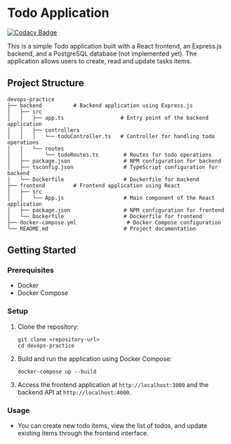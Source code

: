 # Todo Application

[![Codacy Badge](https://api.codacy.com/project/badge/Grade/b2acbcbe95ec4b8eb0fc7d156c305ece)](https://app.codacy.com/gh/AldoOmarAndres/devops-practice?utm_source=github.com&utm_medium=referral&utm_content=AldoOmarAndres/devops-practice&utm_campaign=Badge_Grade)

This is a simple Todo application built with a React frontend, an Express.js backend, and a PostgreSQL database (not implemented yet). The application allows users to create, read and update tasks items.

## Project Structure

```
devops-practice
├── backend          # Backend application using Express.js
│   ├── src
│   │   ├── app.ts                  # Entry point of the backend application
│   │   ├── controllers
│   │   │   └── todoController.ts   # Controller for handling todo operations
│   │   └── routes
│   │       └── todoRoutes.ts        # Routes for todo operations
│   ├── package.json                 # NPM configuration for backend
│   ├── tsconfig.json                # TypeScript configuration for backend
│   └── Dockerfile                   # Dockerfile for backend
├── frontend         # Frontend application using React
│   ├── src
│   │   └── App.js                   # Main component of the React application
│   ├── package.json                 # NPM configuration for frontend
│   └── Dockerfile                   # Dockerfile for frontend
├── docker-compose.yml                # Docker Compose configuration
└── README.md                        # Project documentation
```

## Getting Started

### Prerequisites

- Docker
- Docker Compose

### Setup

1. Clone the repository:
   ```
   git clone <repository-url>
   cd devops-practice
   ```

2. Build and run the application using Docker Compose:
   ```
   docker-compose up --build
   ```

3. Access the frontend application at `http://localhost:3000` and the backend API at `http://localhost:4000`.

### Usage

- You can create new todo items, view the list of todos, and update existing items through the frontend interface.